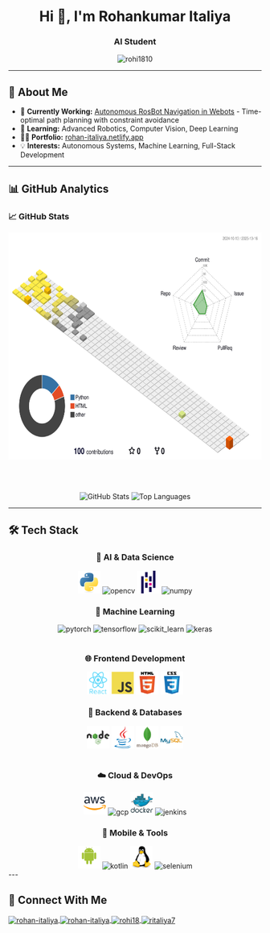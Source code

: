 <h1 align="center">Hi 👋, I'm Rohankumar Italiya</h1>
<h3 align="center">AI Student</h3>

<p align="center">
  <img src="https://komarev.com/ghpvc/?username=rohi1810&label=Profile%20views&color=0e75b6&style=flat" alt="rohi1810" />
</p>

---

## 🚀 About Me

- 🔭 **Currently Working:** [Autonomous RosBot Navigation in Webots](https://github.com/rohi1810/ROSbotWebots) - Time-optimal path planning with constraint avoidance
- 🌱 **Learning:** Advanced Robotics, Computer Vision, Deep Learning
- 👨‍💻 **Portfolio:** [rohan-italiya.netlify.app](https://rohan-italiya.netlify.app/)
- 💡 **Interests:** Autonomous Systems, Machine Learning, Full-Stack Development

---

## 📊 GitHub Analytics

### 📈 GitHub Stats
<div align="center">
  <!-- Top: 3D Chart -->
  <img src="./profile-3d-contrib/profile-season-animate.svg" width="700" height="450" alt="3D Contribution Chart">
  
  <br><br>
  
  <!-- Bottom: Stats side by side -->
  <img height="160em" src="https://github-readme-stats.vercel.app/api?username=rohi1810&show_icons=true&theme=radical&include_all_commits=true&count_private=true&hide_border=true" alt="GitHub Stats" />
  <img height="160em" src="https://github-readme-stats.vercel.app/api/top-langs/?username=rohi1810&layout=compact&theme=radical&langs_count=8&hide_border=true" alt="Top Languages" />
</div>






---
## 🛠️ Tech Stack

<div align="center">

### 🤖 **AI & Data Science**
<div>
  <img src="https://raw.githubusercontent.com/devicons/devicon/master/icons/python/python-original.svg" alt="python" width="45" height="45" title="Python"/>
  <img src="https://www.vectorlogo.zone/logos/opencv/opencv-icon.svg" alt="opencv" width="45" height="45" title="OpenCV"/>
  <img src="https://raw.githubusercontent.com/devicons/devicon/2ae2a900d2f041da66e950e4d48052658d850630/icons/pandas/pandas-original.svg" alt="pandas" width="45" height="45" title="Pandas"/>
  <img src="https://www.vectorlogo.zone/logos/numpy/numpy-icon.svg" alt="numpy" width="45" height="45" title="NumPy"/>
</div>

### 🧠 **Machine Learning**
<div>
  <img src="https://www.vectorlogo.zone/logos/pytorch/pytorch-icon.svg" alt="pytorch" width="45" height="45" title="PyTorch"/>
  <img src="https://www.vectorlogo.zone/logos/tensorflow/tensorflow-icon.svg" alt="tensorflow" width="45" height="45" title="TensorFlow"/>
  <img src="https://upload.wikimedia.org/wikipedia/commons/0/05/Scikit_learn_logo_small.svg" alt="scikit_learn" width="45" height="45" title="Scikit-learn"/>
  <img src="https://www.vectorlogo.zone/logos/keras/keras-icon.svg" alt="keras" width="45" height="45" title="Keras"/>
</div>

</div>

<br>

<div align="center">

### 🌐 **Frontend Development**
<div>
  <img src="https://raw.githubusercontent.com/devicons/devicon/master/icons/react/react-original-wordmark.svg" alt="react" width="45" height="45" title="React"/>
  <img src="https://raw.githubusercontent.com/devicons/devicon/master/icons/javascript/javascript-original.svg" alt="javascript" width="45" height="45" title="JavaScript"/>
  <img src="https://raw.githubusercontent.com/devicons/devicon/master/icons/html5/html5-original-wordmark.svg" alt="html5" width="45" height="45" title="HTML5"/>
  <img src="https://raw.githubusercontent.com/devicons/devicon/master/icons/css3/css3-original-wordmark.svg" alt="css3" width="45" height="45" title="CSS3"/>
</div>

### 🔧 **Backend & Databases**
<div>
  <img src="https://raw.githubusercontent.com/devicons/devicon/master/icons/nodejs/nodejs-original-wordmark.svg" alt="nodejs" width="45" height="45" title="Node.js"/>
  <img src="https://raw.githubusercontent.com/devicons/devicon/master/icons/java/java-original.svg" alt="java" width="45" height="45" title="Java"/>
  <img src="https://raw.githubusercontent.com/devicons/devicon/master/icons/mongodb/mongodb-original-wordmark.svg" alt="mongodb" width="45" height="45" title="MongoDB"/>
  <img src="https://raw.githubusercontent.com/devicons/devicon/master/icons/mysql/mysql-original-wordmark.svg" alt="mysql" width="45" height="45" title="MySQL"/>
</div>

</div>

<br>

<div align="center">

### ☁️ **Cloud & DevOps**
<div>
  <img src="https://raw.githubusercontent.com/devicons/devicon/master/icons/amazonwebservices/amazonwebservices-original-wordmark.svg" alt="aws" width="45" height="45" title="AWS"/>
  <img src="https://www.vectorlogo.zone/logos/google_cloud/google_cloud-icon.svg" alt="gcp" width="45" height="45" title="Google Cloud"/>
  <img src="https://raw.githubusercontent.com/devicons/devicon/master/icons/docker/docker-original-wordmark.svg" alt="docker" width="45" height="45" title="Docker"/>
  <img src="https://www.vectorlogo.zone/logos/jenkins/jenkins-icon.svg" alt="jenkins" width="45" height="45" title="Jenkins"/>
</div>

### 📱 **Mobile & Tools**
<div>
  <img src="https://raw.githubusercontent.com/devicons/devicon/master/icons/android/android-original-wordmark.svg" alt="android" width="45" height="45" title="Android"/>
  <img src="https://www.vectorlogo.zone/logos/kotlinlang/kotlinlang-icon.svg" alt="kotlin" width="45" height="45" title="Kotlin"/>
  <img src="https://raw.githubusercontent.com/devicons/devicon/master/icons/linux/linux-original.svg" alt="linux" width="45" height="45" title="Linux"/>
  <img src="https://raw.githubusercontent.com/detain/svg-logos/780f25886640cef088af994181646db2f6b1a3f8/svg/selenium-logo.svg" alt="selenium" width="45" height="45" title="Selenium"/>
</div>

</div>
---

## 🤝 Connect With Me

<p align="left">
  <a href="https://linkedin.com/in/rohan-italiya" target="blank">
    <img align="center" src="https://raw.githubusercontent.com/rahuldkjain/github-profile-readme-generator/master/src/images/icons/Social/linked-in-alt.svg" alt="rohan-italiya" height="30" width="40" />
  </a>
  <a href="https://stackoverflow.com/users/rohan-italiya" target="blank">
    <img align="center" src="https://raw.githubusercontent.com/rahuldkjain/github-profile-readme-generator/master/src/images/icons/Social/stack-overflow.svg" alt="rohan-italiya" height="30" width="40" />
  </a>
  <a href="https://kaggle.com/rohi18" target="blank">
    <img align="center" src="https://raw.githubusercontent.com/rahuldkjain/github-profile-readme-generator/master/src/images/icons/Social/kaggle.svg" alt="rohi18" height="30" width="40" />
  </a>
  <a href="https://www.hackerrank.com/ritaliya7" target="blank">
    <img align="center" src="https://raw.githubusercontent.com/rahuldkjain/github-profile-readme-generator/master/src/images/icons/Social/hackerrank.svg" alt="ritaliya7" height="30" width="40" />
  </a>
</p>

